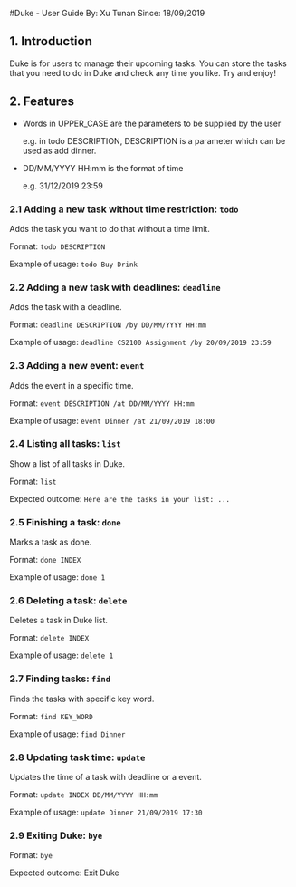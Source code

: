 #Duke - User Guide
By: Xu Tunan Since: 18/09/2019
## 1. Introduction
Duke is for users to manage their upcoming tasks. You can store the tasks that 
you need to do in Duke and check any time you like. Try and enjoy!

## 2. Features 
* Words in UPPER_CASE are the parameters to be supplied by the user 

  e.g. in todo DESCRIPTION, DESCRIPTION is a parameter which can be 
  used as add dinner.
 * DD/MM/YYYY HH:mm is the format of time
  
   e.g. 31/12/2019 23:59
### 2.1 Adding a new task without time restriction: `todo`
Adds the task you want to do that without a time limit.

Format: `todo DESCRIPTION`

Example of usage: 
`todo Buy Drink`
### 2.2 Adding a new task with deadlines: `deadline`
Adds the task with a deadline.

Format: `deadline DESCRIPTION /by DD/MM/YYYY HH:mm`

Example of usage: `deadline CS2100 Assignment /by 20/09/2019 23:59`
### 2.3 Adding a new event: `event`
Adds the event in a specific time.

Format: `event DESCRIPTION /at DD/MM/YYYY HH:mm`

Example of usage: `event Dinner /at 21/09/2019 18:00`

### 2.4 Listing all tasks: `list`
Show a list of all tasks in Duke.

Format: `list`

Expected outcome: `Here are the tasks in your list: ...`
### 2.5 Finishing a task: `done`
Marks a task as done.

Format: `done INDEX`

Example of usage: `done 1`
### 2.6 Deleting a task: `delete`
Deletes a task in Duke list.

Format: `delete INDEX`

Example of usage: `delete 1`

### 2.7 Finding tasks: `find`
Finds the tasks with specific key word.

Format: `find KEY_WORD`

Example of usage: `find Dinner`

### 2.8 Updating task time: `update`
Updates the time of a task with deadline or a event.

Format: `update INDEX DD/MM/YYYY HH:mm`

Example of usage: `update Dinner 21/09/2019 17:30`

### 2.9 Exiting Duke: `bye`
Format: `bye`

Expected outcome: Exit Duke

